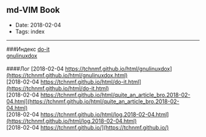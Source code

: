 ## md-VIM Book

* Date: 2018-02-04
* Tags: index 


---
###Индекс
[do-it](https://tchnmf.github.io/html/do-it.html)	 
[gnulinuxdox](https://tchnmf.github.io/html/gnulinuxdox.html)	 
<br>
####Лог
[2018-02-04 	 https://tchnmf.github.io/html/gnulinuxdox](https://tchnmf.github.io/html/gnulinuxdox.html)		 
[2018-02-04 	 https://tchnmf.github.io/html/do-it.html](https://tchnmf.github.io/html/do-it.html)	
[2018-02-04 	 https://tchnmf.github.io/html/quite_an_article_bro.2018-02-04.html](https://tchnmf.github.io/html/quite_an_article_bro.2018-02-04.html)	
[2018-02-04 	 https://tchnmf.github.io/html/log.2018-02-04.html](https://tchnmf.github.io/html/log.2018-02-04.html)	
[2018-02-04 	 https://tchnmf.github.io/](https://tchnmf.github.io/)	
